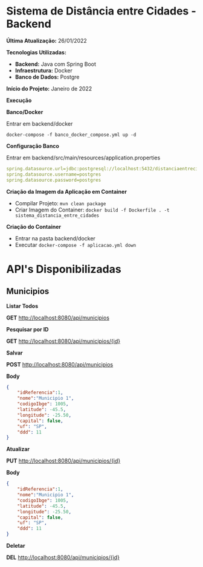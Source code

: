 # Sistema de Distância entre Cidades - Backend



**Última Atualização:** 26/01/2022

**Tecnologias Utilizadas:**

- **Backend:** Java com Spring Boot
- **Infraestrutura:** Docker
- **Banco de Dados:** Postgre

**Início do Projeto:** Janeiro de 2022

**Execução**

**Banco/Docker**

Entrar em backend/docker

```
docker-compose -f banco_docker_compose.yml up -d
```

**Configuração Banco**

Entrar em backend/src/main/resources/application.properties

```yaml
spring.datasource.url=jdbc:postgresql://localhost:5432/distanciaentrecidades
spring.datasource.username=postgres
spring.datasource.password=postgres
```

**Criação da Imagem da Aplicação em Container**

- Compilar Projeto: `mvn clean package`
- Criar Imagem do Container: `docker build -f Dockerfile . -t sistema_distancia_entre_cidades`

**Criação do Container**

- Entrar na pasta backend/docker
- Executar `docker-compose -f aplicacao.yml down`

# API's Disponibilizadas

## Municipios

**Listar Todos**

**GET** [http://localhost:8080/api/municipios](http://localhost:8080/api/municipios)

**Pesquisar por ID**

**GET** [http://localhost:8080/api/municipios/{id}](http://localhost:8080/api/municipios/%7Bid%7D)

**Salvar**

**POST** [http://localhost:8080/api/municipios](http://localhost:8080/api/municipios)

**Body**

```json
{
    "idReferencia":1,
    "nome":"Municipio 1",
    "codigoIbge": 1005,
    "latitude": -45.5,
    "longitude": -25.50,
    "capital": false,
    "uf": "SP",
    "ddd": 11    
}
```

**Atualizar**

**PUT** [http://localhost:8080/api/municipios/{id}](http://localhost:8080/api/municipios/%7Bid%7D)

**Body**

```json
{
    "idReferencia":1,
    "nome":"Municipio 1",
    "codigoIbge": 1005,
    "latitude": -45.5,
    "longitude": -25.50,
    "capital": false,
    "uf": "SP",
    "ddd": 11    
}
```

**Deletar**

**DEL** [http://localhost:8080/api/municipios/{id}](http://localhost:8080/api/municipios/%7Bid%7D)

